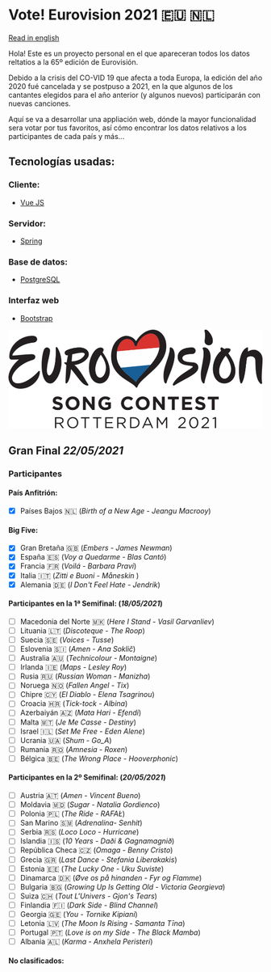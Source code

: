 # Vote! Eurovision 2021 :eu: :netherlands:

[Read in english](https://github.com/missmay4/Eurovision-2021-Project/blob/master/README.md)

Hola! Este es un proyecto personal en el que apareceran todos los datos reltatios a la 65º edición de Eurovisión.

Debido a la crisis del CO-VID 19 que afecta a toda Europa, la edición del año 2020 fué cancelada y se postpuso a 2021, en la que algunos de los cantantes elegidos para el año anterior (y algunos nuevos) participarán con nuevas canciones.

Aquí se va a desarrollar una appliación web, dónde la mayor funcionalidad sera votar por tus favoritos, así cómo encontrar los datos relativos a los participantes de cada país y más...

## Tecnologías usadas: 
### Cliente: 
* [Vue JS](https://vuejs.org/)
### Servidor: 
* [Spring](https://spring.io/projects/spring-framework)
### Base de datos:
* [PostgreSQL](https://www.postgresql.org/)
### Interfaz web
* [Bootstrap](https://getbootstrap.com/)

![Eurovision2021](eurovision-2021-rotterdam.png)

## Gran Final _22/05/2021_

### Participantes

#### País Anfitrión:

- [x] Países Bajos :netherlands: (_Birth of a New Age - Jeangu Macrooy_)

#### Big Five:

- [x] Gran Bretaña :uk: (_Embers - James Newman_)
- [x] España :es: (_Voy a Quedarme - Blas Cantó_)
- [x] Francia :fr: (_Voilá - Barbara Pravi_)
- [x] Italia :it: (_Zitti e Buoni - Måneskin_ )
- [x] Alemania :de: (_I Don't Feel Hate - Jendrik_)

#### Participantes en la 1ª Semifinal: (_18/05/2021_)

- [ ] Macedonia del Norte :macedonia: (_Here I Stand - Vasil Garvanliev_)
- [ ] Lituania :lithuania: (_Discoteque - The Roop_)
- [ ] Suecia :sweden: (_Voices - Tusse_)
- [ ] Eslovenia :slovenia: (_Amen - Ana Soklič_)
- [ ] Australia :australia: (_Technicolour - Montaigne_)
- [ ] Irlanda :ireland: (_Maps - Lesley Roy_)
- [ ] Rusia :ru: (_Russian Woman - Manizha_)
- [ ] Noruega :norway: (_Fallen Angel - Tix_)
- [ ] Chipre :cyprus: (_El Diablo - Elena Tsagrinou_)
- [ ] Croacia :croatia: (_Tick-tock - Albina_)
- [ ] Azerbaiyán :azerbaijan: (_Mata Hari - Efendi_)
- [ ] Malta :malta: (_Je Me Casse - Destiny_)
- [ ] Israel :israel: (_Set Me Free - Eden Alene_)
- [ ] Ucrania :ukraine: (_Shum - Go_A_)
- [ ] Rumania :romania: (_Amnesia - Roxen_)
- [ ] Bélgica :belgium: (_The Wrong Place - Hooverphonic_)

#### Participantes en la 2º Semifinal: (_20/05/2021_)

- [ ] Austria :austria: (_Amen - Vincent Bueno_)
- [ ] Moldavia :moldova: (_Sugar - Natalia Gordienco_)
- [ ] Polonia :poland: (_The Ride - RAFAŁ_)
- [ ] San Marino :san_marino: (_Adrenalina- Senhit_)
- [ ] Serbia :serbia: (_Loco Loco - Hurricane_)
- [ ] Islandia :iceland: (_10 Years - Daði & Gagnamagnið_)
- [ ] República Checa :czech_republic: (_Omaga - Benny Cristo_)
- [ ] Grecia :greece: (_Last Dance - Stefania Liberakakis_)
- [ ] Estonia :estonia: (_The Lucky One - Uku Suviste_)
- [ ] Dinamarca :denmark: (_Øve os på hinanden - Fyr og Flamme_)
- [ ] Bulgaria :bulgaria: (_Growing Up Is Getting Old - Victoria Georgieva_)
- [ ] Suiza :switzerland: (_Tout L'Univers - Gjon's Tears_)
- [ ] Finlandia :finland: (_Dark Side - Blind Channel_)
- [ ] Georgia :georgia: (_You - Tornike Kipiani_)
- [ ] Letonia :latvia: (_The Moon Is Rising - Samanta Tīna_)
- [ ] Portugal :portugal: (_Love is on my Side - The Black Mamba_)
- [ ] Albania :albania: (_Karma - Anxhela Peristeri_)

#### No clasificados:
